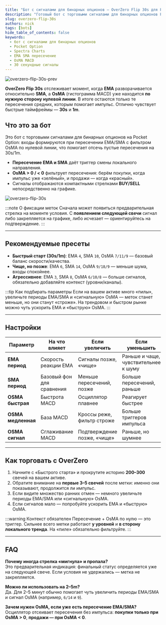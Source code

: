 ```yaml
---
title: "Бот с сигналами для бинарных опционов — OverZero Flip 30s для Pocket Option (EMA/SMA + OsMA по нулевой линии)"
description: "Готовый бот с торговыми сигналами для бинарных опционов Pocket Option: BUY/SELL на пересечении EMA и SMA с фильтром OsMA выше/ниже нулевой линии. Подходит для 30 секунд и 1 минуты, параметры настраиваются."
slug: overzero-flip-30s
authors: nick
tags: [bots]
hide_table_of_contents: false
keywords:
  - бот с сигналами для бинарных опционов
  - Pocket Option
  - Spectra Charts
  - EMA SMA пересечение
  - OsMA MACD
  - 30 секундные сигналы
---
```



![overzero-flip-30s-prev](/img/blog/overzero-flip-30s-prev.png)

**OverZero Flip 30s** отслеживает момент, когда **EMA** разворачивается относительно **SMA**, а **OsMA** (гистограмма MACD) уже находится **по нужную сторону нулевой линии**. В итоге остаются только те пересечения средних, которым помогает импульс. Отлично чувствует быстрые таймфреймы — **30s** и **1m**.
<!-- truncate -->
## Что это за бот

Это бот с торговыми сигналами для бинарных опционов на Pocket Option: входы формируются при пересечении EMA/SMA с фильтром OsMA по нулевой линии, что помогает отсечь пустые пересечения на 30s/1m.

- **Пересечение EMA и SMA** даёт триггер смены локального направления.  
- **OsMA > 0 / < 0** фильтрует пересечения: берём покупки, когда импульс уже «зелёный», и продажи — когда «красный».  
- Сигналы отображаются компактными стрелками **BUY/SELL** непосредственно на графике.

![overzero-flip-30s](/img/blog/overzero-flip-30s.png)

:::note О фиксации меток
Сначала может появиться предварительная стрелка на моменте условия. С **появлением следующей свечи** сигнал либо закрепляется на графике, либо исчезает — ориентируйтесь на подтверждение.
:::

---

## Рекомендуемые пресеты

- **Быстрый старт (30s/1m)**: EMA `4`, SMA `10`, OsMA `7/11/9` — базовый баланс скорости/качества.  
- **Чище, но позже**: EMA `6`, SMA `14`, OsMA `9/18/9` — меньше шума, входы спокойнее.  
- **Агрессивнее**: EMA `3`, SMA `8`, OsMA `6/10/8` — больше сигналов, обязательно добавляйте контекст (уровни/каналы).

:::tip Как подбирать параметры
Если на вашем активе много «пилы», увеличьте периоды EMA/SMA и «сигнальную» OsMA — меток станет меньше, но они станут «строже». На трендовом и быстром рынке можно чуть ускорить EMA и «быструю» OsMA.
:::

---

## Настройки

| Параметр | На что влияет | Если увеличить | Если уменьшить |
|---|---|---|---|
| **EMA период** | Скорость реакции EMA | Сигналы позже, «чище» | Раньше и чаще, чувствительнее к шуму |
| **SMA период** | Базовый фон для сравнения | Меньше пересечений, позже | Больше пересечений, раньше |
| **OSMA быстрая** | Быстрота MACD | Осциллятор плавнее | Реагирует быстрее |
| **OSMA медленная** | База MACD | Кроссы реже, фильтр строже | Больше триггеров импульса |
| **OSMA сигнал** | Сглаживание MACD | Подтверждение позже, «чище» | Раньше, но шумнее |

---

## Как торговать с OverZero

1. Начните с «Быстрого старта» и прокрутите историю **200–300** свечей на вашем активе.  
2. Обратите внимание на **первые 3–5 свечей** после метки: именно они показывают, продолжится ли импульс.  
3. Если видите множество ранних отмен — немного увеличьте периоды EMA/SMA или «сигнальную» OsMA.  
4. Если сигналов мало — попробуйте ускорить EMA и «быструю» OsMA.

:::warning Контекст обязателен
Пересечение + OsMA по нулю — это триггер. Сильнее всего метки работают **у уровней** и **в сторону локального тренда**. На «пиле» обязательно фильтруйте.
:::

---

## FAQ

**Почему иногда стрелка «мигнула» и пропала?**  
Это предварительная индикация: финальный статус определяется уже на следующей свече. Если условия не удержались — метка не закрепляется.

**Можно ли использовать на 2–5m?**  
Да. Для 2–5 минут обычно помогает чуть увеличить периоды EMA/SMA и сигнал OsMA (например, `6/14` и `9`).

**Зачем нужен OsMA, если уже есть пересечение EMA/SMA?**  
Осциллятор отсеивает пересечения без импульса: **покупки только при OsMA > 0**, **продажи — при OsMA < 0**.

